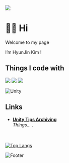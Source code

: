<img src="https://capsule-render.vercel.app/api?type=wave&color=auto&height=150&section=header&text=🍄👾👻🎮🎵🚩&fontSize=40&animation=twinkling" />

# 🙌🏻 Hi


Welcome to my page

I’m HyunJin Kim !

## Things I code with
<p>
<img src="https://img.shields.io/badge/cplusplus-00599C?style=flat&logo=cplusplus&logoColor=white"/>
<img src="https://img.shields.io/badge/c%23-%23239120?style=flat&logo=c%23&logoColor=white" />
<img src="https://img.shields.io/badge/visualstudio-5C2D91?style=flat&logo=visualstudio&logoColor=white" />
  
![Unity](https://img.shields.io/badge/unity-%23000000.svg?style=for-the-badge&logo=unity&logoColor=white)
</p>

## Links
<ul>
  <li><a href=https://accessible-octagon-962.notion.site/Some-Tips-for-me-ce927950f1ed4e30b68d5e5da840346b?pvs=4><b>Unity Tips Archiving </b></a><br/><i>Things... .</i></li>
</ul>

<br> </br>
[![Top Langs](https://github-readme-stats.vercel.app/api/top-langs/?username=hyunjin0915)](https://github.com/anuraghazra/github-readme-stats)



![Footer](https://capsule-render.vercel.app/api?type=waving&color=auto&height=200&section=footer)
